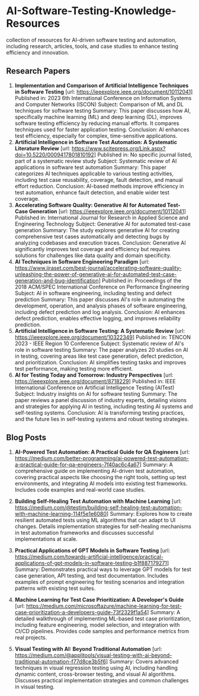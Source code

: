 # AI-Software-Testing-Knowledge-Resources
collection of resources for AI-driven software testing and automation, including research, articles, tools, and case studies to enhance testing efficiency and innovation.


## Research Papers

1. **Implementation and Comparison of Artificial Intelligence Techniques in Software Testing** [url: https://ieeexplore.ieee.org/document/10112041]
Published in: 2023 6th International Conference on Information Systems and Computer Networks (ISCON)
Subject: Comparison of ML and DL techniques for software testing
Summary: This paper discusses how AI, specifically machine learning (ML) and deep learning (DL), improves software testing efficiency by reducing manual efforts. It compares techniques used for faster application testing.
Conclusion: AI enhances test efficiency, especially for complex, time-sensitive applications.
2. **Artificial Intelligence in Software Test Automation: A Systematic Literature Review** [url: https://www.scitepress.org/Link.aspx?doi=10.5220/0009417801810192]
Published in: No specific journal listed, part of a systematic review study
Subject: Systematic review of AI applications in software test automation
Summary: This paper categorizes AI techniques applicable to various testing activities, including test case reusability, coverage, fault detection, and manual effort reduction.
Conclusion: AI-based methods improve efficiency in test automation, enhance fault detection, and enable wider test coverage.
3. **Accelerating Software Quality: Generative AI for Automated Test-Case Generation** [url: https://ieeexplore.ieee.org/document/10112041]
Published in: International Journal for Research in Applied Science and Engineering Technology
Subject: Generative AI for automated test-case generation
Summary: The study explores generative AI for creating comprehensive test cases automatically and detecting bugs by analyzing codebases and execution traces.
Conclusion: Generative AI significantly improves test coverage and efficiency but requires solutions for challenges like data quality and domain specificity.
4. **AI Techniques in Software Engineering Paradigm** [url: https://www.ijraset.com/best-journal/accelerating-software-quality-unleashing-the-power-of-generative-ai-for-automated-test-case-generation-and-bug-identification]
Published in: Proceedings of the 2018 ACM/SPEC International Conference on Performance Engineering
Subject: AI in software engineering, including testing and defect prediction
Summary: This paper discusses AI's role in automating the development, operation, and analysis phases of software engineering, including defect prediction and log analysis.
Conclusion: AI enhances defect prediction, enables effective logging, and improves reliability prediction.
5. **Artificial Intelligence in Software Testing: A Systematic Review** [url: https://ieeexplore.ieee.org/document/10322349]
Published in: TENCON 2023 - IEEE Region 10 Conference
Subject: Systematic review of AI's role in software testing
Summary: The paper analyzes 20 studies on AI in testing, covering areas like test case generation, defect prediction, and prioritization.
Conclusion: AI simplifies testing tasks and improves test performance, making testing more efficient.
6. **AI for Testing Today and Tomorrow: Industry Perspectives** [url: https://ieeexplore.ieee.org/document/8718229]
Published in: IEEE International Conference on Artificial Intelligence Testing (AITest)
Subject: Industry insights on AI for software testing
Summary: The paper reviews a panel discussion of industry experts, detailing visions and strategies for applying AI in testing, including testing AI systems and self-testing systems.
Conclusion: AI is transforming testing practices, and the future lies in self-testing systems and robust testing strategies.


## Blog Posts

1. **AI-Powered Test Automation: A Practical Guide for QA Engineers** [url: https://medium.com/better-programming/ai-powered-test-automation-a-practical-guide-for-qa-engineers-7f40ac6c4a67]
Summary: A comprehensive guide on implementing AI-driven test automation, covering practical aspects like choosing the right tools, setting up test environments, and integrating AI models into existing test frameworks. Includes code examples and real-world case studies.

2. **Building Self-Healing Test Automation with Machine Learning** [url: https://medium.com/@testim/building-self-healing-test-automation-with-machine-learning-114f5e1e6080]
Summary: Explores how to create resilient automated tests using ML algorithms that can adapt to UI changes. Details implementation strategies for self-healing mechanisms in test automation frameworks and discusses successful implementations at scale.

3. **Practical Applications of GPT Models in Software Testing** [url: https://medium.com/towards-artificial-intelligence/practical-applications-of-gpt-models-in-software-testing-b1f887179271]
Summary: Demonstrates practical ways to leverage GPT models for test case generation, API testing, and test documentation. Includes examples of prompt engineering for testing scenarios and integration patterns with existing test suites.

4. **Machine Learning for Test Case Prioritization: A Developer's Guide** [url: https://medium.com/microsoftazure/machine-learning-for-test-case-prioritization-a-developers-guide-73f2329f1a54]
Summary: A detailed walkthrough of implementing ML-based test case prioritization, including feature engineering, model selection, and integration with CI/CD pipelines. Provides code samples and performance metrics from real projects.

5. **Visual Testing with AI: Beyond Traditional Automation** [url: https://medium.com/@applitools/visual-testing-with-ai-beyond-traditional-automation-f77d8ce3b5f6]
Summary: Covers advanced techniques in visual regression testing using AI, including handling dynamic content, cross-browser testing, and visual AI algorithms. Discusses practical implementation strategies and common challenges in visual testing.
